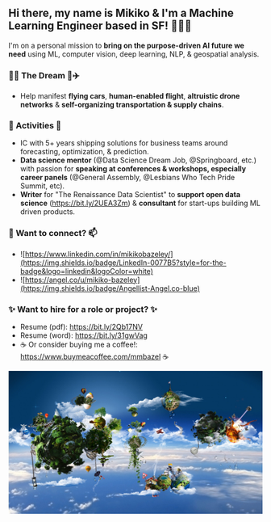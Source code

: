 <!--
**MMBazel/MMBazel** is a ✨ _special_ ✨ repository because its `README.md` (this file) appears on your GitHub profile.

Here are some ideas to get you started:

- 🔭 I’m currently working on ...
- 🌱 I’m currently learning ...
-  I’m looking to collaborate on ...
- 🤔 I’m looking for help with ...
- 💬 Ask me about ...
- 📫 How to reach me: ...
- 😄 Pronouns: ...
- ⚡ Fun fact: ...
-->
## Hi there, my name is Mikiko & I'm a Machine Learning Engineer based in SF! 👩🏻‍💻
I'm on a personal mission to __bring on the purpose-driven AI future we need__ using ML, computer vision, deep learning, NLP, & geospatial analysis.

### 🚀🤖 The Dream 🤖✈️
* Help manifest __flying cars__, __human-enabled flight__, __altruistic drone networks__ & __self-organizing transportation & supply chains__.

### 🔭  Activities 🌱 
* IC with 5+ years shipping solutions for business teams around forecasting, optimization, & prediction.
* __Data science mentor__ (@Data Science Dream Job, @Springboard, etc.) with passion for __speaking at conferences & workshops, especially career panels__ (@General Assembly, @Lesbians Who Tech Pride Summit, etc).
* __Writer__ for "The Renaissance Data Scientist" to __support open data science__ (https://bit.ly/2UEA3Zm) & __consultant__ for start-ups building ML driven products.


### 💬 Want to connect? 📫
* ![https://www.linkedin.com/in/mikikobazeley/](https://img.shields.io/badge/LinkedIn-0077B5?style=for-the-badge&logo=linkedin&logoColor=white) 
* ![https://angel.co/u/mikiko-bazeley](https://img.shields.io/badge/Angellist-Angel.co-blue)

### ✨ Want to hire for a role or project? ✨
* Resume (pdf): https://bit.ly/2Qb17NV
* Resume (word): https://bit.ly/31gwVag
* ☕ Or consider buying me a coffee!: https://www.buymeacoffee.com/mmbazel ☕

![](10454984_1466723740241857_1207245537699788407_o.jpg?raw=true)

